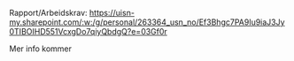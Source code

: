 Rapport/Arbeidskrav: https://uisn-my.sharepoint.com/:w:/g/personal/263364_usn_no/Ef3Bhgc7PA9Iu9iaJ3Jy0TIBOIHD551VcxgDo7qiyQbdgQ?e=03Gf0r

Mer info kommer
